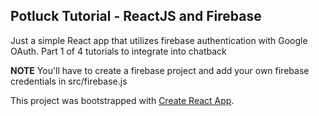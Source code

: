 ## Potluck Tutorial - ReactJS and Firebase
Just a simple React app that utilizes firebase authentication with Google OAuth. Part 1 of 4 tutorials to integrate into chatback

**NOTE** You'll have to create a firebase project and add your own firebase credentials in src/firebase.js

This project was bootstrapped with [Create React App](https://github.com/facebookincubator/create-react-app).
